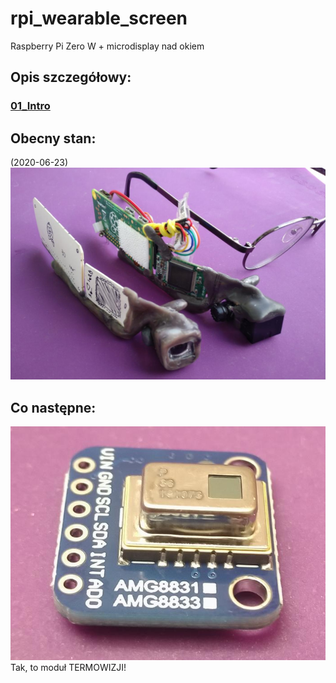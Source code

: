 # rpi_wearable_screen
Raspberry Pi Zero W + microdisplay nad okiem

## Opis szczegółowy:
### [01_Intro](01_Intro.ipynb)

## Obecny stan:
 (2020-06-23)
![Od makiety do prototypu](nb_pics/pic_odmakietydo01.jpg)

## Co następne:
![Termowizja](nb_pics/pic_amg8833_02.jpg)
Tak, to moduł TERMOWIZJI!